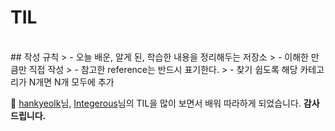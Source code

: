 # TIL
<br />
## 작성 규칙
> - 오늘 배운, 알게 된, 학습한 내용을 정리해두는 저장소  
> - 이해한 만큼만 직접 작성
> - 참고한 reference는 반드시 표기한다.
> - 찾기 쉽도록 해당 카테고리가 N개면 N개 모두에 추가
<br />

🤩 [hankyeolk](https://github.com/hankyeolk/TIL)님, [Integerous](https://github.com/Integerous/TIL)님의 TIL을 많이 보면서 배워 따라하게 되었습니다. **감사드립니다.**

